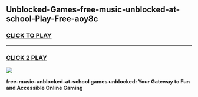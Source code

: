 
## Unblocked-Games-free-music-unblocked-at-school-Play-Free-aoy8c
<h3>
<a href="https://premium76.site?title=free-music-unblocked-at-school&ref=18A1">CLICK TO PLAY</a></h3>
<hr>

<h3>
<a href="https://premium76.site?title=free-music-unblocked-at-school&ref=18A1">CLICK 2 PLAY</a>
  
</h3>

<a href="https://premium76.site?title=free-music-unblocked-at-school&ref=18A1"><img src="https://clearcache.store/games.png"></a>


**free-music-unblocked-at-school games unblocked: Your Gateway to Fun and Accessible Online Gaming**
